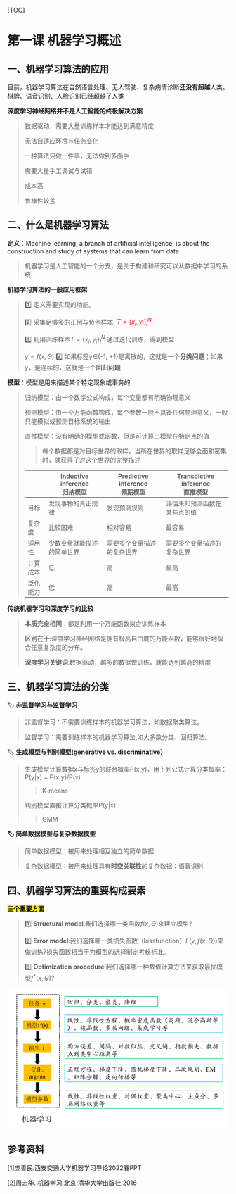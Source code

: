 [TOC]

# 第一课 机器学习概述

## 一、机器学习算法的应用

目前，机器学习算法在自然语言处理、无人驾驶、复杂病情诊断**还没有超越**人类。棋牌、语音识别、人脸识别已经超越了人类

**深度学习神经网络并不是人工智能的终极解决方案**

> 数据驱动，需要大量训练样本才能达到满意精度
>
> 无法自适应环境与任务变化
>
> 一种算法只做一件事，无法做到多面手
>
> 需要大量手工调试与试错
>
> 成本高
>
> 鲁棒性较差



## 二、什么是机器学习算法

**定义**：Machine learning, a branch of artificial intelligence, is about the construction and study of systems that can learn from data 

> 机器学习是人工智能的一个分支，是关于构建和研究可以从数据中学习的系统

**机器学习算法的一般应用框架**

> :one: 定义需要实现的功能。
>
> :two: 采集足够多的正例与负例样本:  <font color="red">$T=\{x_i,y_i\}_I^N$</font>
>
> :three: 利用训练样本$T=\{x_i,y_i\}_I^N$  通过迭代训练，得到模型  
>
> $y=f(x,\Theta)$
> :four: 如果标签y∈{-1, +1}是离散的，这就是一个**分类问题**；如果y，是连续的，这就是一个**回归问题**

**模型**：模型是用来描述某个特定现象或事务的

> 归纳模型：由一个数学公式构成，每个变量都有明确物理意义
>
> 预测模型：由一个万能函数构成，每个参数一般不具备任何物理意义，一般只能模拟或预测目标系统的输出
>
> 直推模型：没有明确的模型或函数，但是可计算出模型在特定点的值
>
> > 每个数据都是对目标世界的取样，当所在世界的取样足够全面和密集时，就获得了对这个世界的完整描述
>
> |          | Inductive inference<br />归纳模型 | Predictive inference<br />预期模型 | Transdictive inference<br />直推模型 |
> | -------- | --------------------------------- | ---------------------------------- | ------------------------------------ |
> | 目标     | 发现事物的真正规律                | 发现预测规则                       | 评估未知预测函数在某些点的值         |
> | 复杂度   | 比较困难                          | 相对容易                           | 最容易                               |
> | 适用性   | 少数变量就能描述的简单世界        | 需要多个变量描述的复杂世界         | 需要多个变量描述的复杂世界           |
> | 计算成本 | 低                                | 高                                 | 最高                                 |
> | 泛化能力 | 低                                | 高                                 | 最高                                 |

**传统机器学习和深度学习的比较**

> **本质完全相同**：都是利用一个万能函数拟合训练样本
>
> **区别在于**:深度学习神经网络是拥有极高自由度的万能函数，能够很好地拟合任意复杂度的分布。
>
> **深度学习关键词**:数据驱动，越多的数据做训练，就能达到越高的精度



## 三、机器学习算法的分类

:label: **非监督学习与监督学习**

> 非监督学习：不需要训练样本的机器学习算法，如数据聚类算法。
>
> 监督学习：需要训练样本的机器学习算法,如大多数分类、回归算法。

:label: **生成模型与判别模型(generative vs. discriminative）**

> 生成模型计算数据x与标签y的联合概率P(x,y)，用下列公式计算分类概率：P(y|x) = P(x,y)/P(x)
>
> > K-means
>
> 判别模型直接计算分类概率P(y|x)
>
> > GMM

**:label: 简单数据模型与复杂数据模型**

> 简单数据模型：被用来处理相互独立的简单数据
>
> 复杂数据模型：被用来处理具有**时空关联性**的复杂数据：语音识别

## 四、机器学习算法的重要构成要素

<mark>**三个重要方面**</mark>

> :one: **Structural model**:我们选择哪一类函数$f(x, \Theta)$来建立模型?
>
> :two: **Error model**:我们选择哪一类损失函数（lossfunction）$L(y,f(x,\Theta))$来做训练?损失函数相当于为模型的选择制定考核标准。
>
> :three: **Optimization procedure**:我们选择哪一种数值计算方法来获取最优模型$f^*(x,\Theta)$?

![image-20220316222709490](https://raw.githubusercontent.com/yijunquan-afk/img-bed-1/main/img4/1695721654.png)

## 参考资料

[1]庞善民.西安交通大学机器学习导论2022春PPT

[2]周志华. 机器学习.北京:清华大学出版社,2016